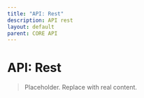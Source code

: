 ```yaml
---
title: "API: Rest"
description: API rest
layout: default
parent: CORE API
---
```

# API: Rest

> Placeholder. Replace with real content.
